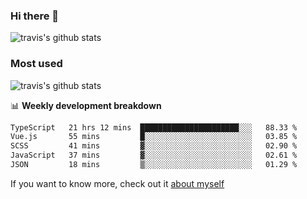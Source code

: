 ### Hi there 👋

<!--
**HondryTravis/HondryTravis** is a ✨ _special_ ✨ repository because its `README.md` (this file) appears on your GitHub profile.

Here are some ideas to get you started:

- 🔭 I’m currently working on ...
- 🌱 I’m currently learning ...
- 👯 I’m looking to collaborate on ...
- 🤔 I’m looking for help with ...
- 💬 Ask me about ...
- 📫 How to reach me: ...
- 😄 Pronouns: ...
- ⚡ Fun fact: ...
-->

![travis's github stats](https://github-readme-stats.vercel.app/api?username=HondryTravis&hide=stars)
### Most used
![travis's github stats](https://github-readme-stats.anuraghazra1.vercel.app/api/top-langs/?username=HondryTravis&layout=compact&hide_title=true)

📊 **Weekly development breakdown**

<!--START_SECTION:waka-->

```txt
TypeScript   21 hrs 12 mins  ██████████████████████░░░   88.33 %
Vue.js       55 mins         █░░░░░░░░░░░░░░░░░░░░░░░░   03.85 %
SCSS         41 mins         ▓░░░░░░░░░░░░░░░░░░░░░░░░   02.90 %
JavaScript   37 mins         ▓░░░░░░░░░░░░░░░░░░░░░░░░   02.61 %
JSON         18 mins         ▒░░░░░░░░░░░░░░░░░░░░░░░░   01.29 %
```

<!--END_SECTION:waka-->

If you want to know more, check out it [about myself](https://hondrytravis.github.io/)

